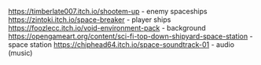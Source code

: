 https://timberlate007.itch.io/shootem-up - enemy spaceships
https://zintoki.itch.io/space-breaker - player ships
https://foozlecc.itch.io/void-environment-pack - background
https://opengameart.org/content/sci-fi-top-down-shipyard-space-station - space station
https://chiphead64.itch.io/space-soundtrack-01 - audio (music)